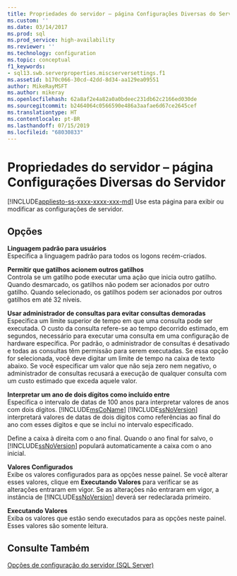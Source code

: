 ```yaml
---
title: Propriedades do servidor – página Configurações Diversas do Servidor | Microsoft Docs
ms.custom: ''
ms.date: 03/14/2017
ms.prod: sql
ms.prod_service: high-availability
ms.reviewer: ''
ms.technology: configuration
ms.topic: conceptual
f1_keywords:
- sql13.swb.serverproperties.miscserversettings.f1
ms.assetid: b170c066-30cd-42dd-8d34-aa129ea09551
author: MikeRayMSFT
ms.author: mikeray
ms.openlocfilehash: 62a8af2e4a82a0a0bdeec231db62c2166ed030de
ms.sourcegitcommit: b2464064c0566590e486a3aafae6d67ce2645cef
ms.translationtype: HT
ms.contentlocale: pt-BR
ms.lasthandoff: 07/15/2019
ms.locfileid: "68030833"
---
```

# <a name="server-properties---misc-server-settings-page"></a>Propriedades do servidor – página Configurações Diversas do Servidor
[!INCLUDE[appliesto-ss-xxxx-xxxx-xxx-md](../../includes/appliesto-ss-xxxx-xxxx-xxx-md.md)]
  Use esta página para exibir ou modificar as configurações de servidor.  
  
## <a name="options"></a>Opções  
 **Linguagem padrão para usuários**  
 Especifica a linguagem padrão para todos os logons recém-criados.  
  
 **Permitir que gatilhos acionem outros gatilhos**  
 Controla se um gatilho pode executar uma ação que inicia outro gatilho. Quando desmarcado, os gatilhos não podem ser acionados por outro gatilho. Quando selecionado, os gatilhos podem ser acionados por outros gatilhos em até 32 níveis.  
  
 **Usar administrador de consultas para evitar consultas demoradas**  
 Especifica um limite superior de tempo em que uma consulta pode ser executada. O custo da consulta refere-se ao tempo decorrido estimado, em segundos, necessário para executar uma consulta em uma configuração de hardware específica. Por padrão, o administrador de consultas é desativado e todas as consultas têm permissão para serem executadas. Se essa opção for selecionada, você deve digitar um limite de tempo na caixa de texto abaixo. Se você especificar um valor que não seja zero nem negativo, o administrador de consultas recusará a execução de qualquer consulta com um custo estimado que exceda aquele valor.  
  
 **Interpretar um ano de dois dígitos como incluído entre**  
 Especifica o intervalo de datas de 100 anos para interpretar valores de anos com dois dígitos. [!INCLUDE[msCoName](../../includes/msconame-md.md)] [!INCLUDE[ssNoVersion](../../includes/ssnoversion-md.md)] interpretará valores de datas de dois dígitos como referências ao final do ano com esses dígitos e que se inclui no intervalo especificado.  
  
 Define a caixa à direita com o ano final. Quando o ano final for salvo, o [!INCLUDE[ssNoVersion](../../includes/ssnoversion-md.md)] populará automaticamente a caixa com o ano inicial.  
  
 **Valores Configurados**  
 Exibe os valores configurados para as opções nesse painel. Se você alterar esses valores, clique em **Executando Valores** para verificar se as alterações entraram em vigor. Se as alterações não entraram em vigor, a instância de [!INCLUDE[ssNoVersion](../../includes/ssnoversion-md.md)] deverá ser redeclarada primeiro.  
  
 **Executando Valores**  
 Exiba os valores que estão sendo executados para as opções neste painel. Esses valores são somente leitura.  
  
## <a name="see-also"></a>Consulte Também  
 [Opções de configuração do servidor &#40;SQL Server&#41;](../../database-engine/configure-windows/server-configuration-options-sql-server.md)  
  
  
